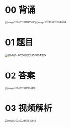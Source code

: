 # 00 背诵

<img src="https://cvp.oss-cn-shanghai.aliyuncs.com/picgo/202403261139269.png" alt="image-20240326113913083" style="zoom:50%;" /><img src="https://cvp.oss-cn-shanghai.aliyuncs.com/picgo/202403231705768.png" alt="image-20240323170547614" style="zoom:50%;" />



# 01 题目

<img src="https://cvp.oss-cn-shanghai.aliyuncs.com/picgo/202403231538523.png" alt="image-20240323153814355" style="zoom: 67%;" />



# 02 答案



<img src="https://cvp.oss-cn-shanghai.aliyuncs.com/picgo/202403231718602.png" alt="image-20240323171834418" style="zoom:50%;" />



# 03 视频解析

<img src="https://cvp.oss-cn-shanghai.aliyuncs.com/picgo/202403231705784.png" alt="image-20240323170530555" style="zoom:50%;" />
